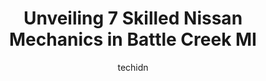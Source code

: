 ---
layout: ampstory
image: https://images.unsplash.com/photo-1594502225401-a9eab8b405dd?ixlib=rb-4.0.3&ixid=MnwxMjA3fDB8MHxwaG90by1wYWdlfHx8fGVufDB8fHx8&auto=format&fit=crop&w=640&h=853&q=80
author: techidn
featured: false
description: If youre in need of trustworthy and skilled Nissan Mechanic in Battle Creek MI, USA, youll be pleased to discover the 7 best Nissan Mechanic in town. Their expertise and commitment to cust
title: Unveiling 7 Skilled Nissan Mechanics in Battle Creek MI
cover:
   title: Unveiling 7 Skilled Nissan Mechanics in Battle Creek MI
   subtitle: Rickpate
   background: https://images.unsplash.com/photo-1594502225401-a9eab8b405dd?ixlib=rb-4.0.3&ixid=MnwxMjA3fDB8MHxwaG90by1wYWdlfHx8fGVufDB8fHx8&auto=format&fit=crop&w=640&h=853&q=80

pages: 
 - layout: thirds
   top: <h1>#1 Zaharions Automotive</h1>
   bottom: "<p>Ive never been so excited to have issues with my cars! One of the nicest shops Ive ever seen! Very clean and well organized. John and Renee always go out of their w</p>"
   background: https://www.knot35.com/toplist/wp-content/uploads/2023/06/best-nissan-mechanic-1-in-battle-creek-mi-1685839738.jpeg
   backgroundblur: true
 - layout: thirds
   top: <h1>#2 Auto-Lab</h1>
   bottom: "<p>145 W Columbia Ave # 400, Battle Creek, MI 49015, United States</p>"
   background: https://www.knot35.com/toplist/wp-content/uploads/2023/06/best-nissan-mechanic-2-in-battle-creek-mi-1685839738.jpeg
   cta:
      link: https://www.knot35.com/toplist/unveiling-7-skilled-nissan-mechanics-in-battle-creek-mi/
      text: Unveiling 7 Skilled Nissan Mechanics in Battle Creek MI
 - layout: thirds
   top: <h1>#3 Freed Auto</h1>
   bottom: "<p>1860 W Michigan Ave, Battle Creek, MI 49037, United States</p>"
   background: https://www.knot35.com/toplist/wp-content/uploads/2023/06/best-nissan-mechanic-3-in-battle-creek-mi-1685839739.jpeg
   cta:
      link: https://www.knot35.com/toplist/unveiling-7-skilled-nissan-mechanics-in-battle-creek-mi/
      text: Unveiling 7 Skilled Nissan Mechanics in Battle Creek MI
 - layout: thirds
   top: <h1>#4 Columbia Auto & Tire‎</h1>
   bottom: "<p>265 Capital Ave SW, Battle Creek, MI 49037, United States</p>"
   background: https://images.unsplash.com/photo-1614648718611-0635f29016cb?ixlib=rb-4.0.3&ixid=MnwxMjA3fDB8MHxwaG90by1wYWdlfHx8fGVufDB8fHx8&auto=format&fit=crop&w=640&h=853&q=80
   cta:
      link: https://www.knot35.com/toplist/unveiling-7-skilled-nissan-mechanics-in-battle-creek-mi/
      text: Unveiling 7 Skilled Nissan Mechanics in Battle Creek MI
 - layout: thirds
   top: <h1>#5 Bailey Park Auto Service</h1>
   bottom: "<p>1450 Capital Ave NE, Battle Creek, MI 49017, United States</p>"
   background: https://images.unsplash.com/photo-1620421680010-0766ff230392?ixlib=rb-4.0.3&ixid=MnwxMjA3fDB8MHxwaG90by1wYWdlfHx8fGVufDB8fHx8&auto=format&fit=crop&w=640&h=853&q=80
   cta:
      link: https://www.knot35.com/toplist/unveiling-7-skilled-nissan-mechanics-in-battle-creek-mi/
      text: Unveiling 7 Skilled Nissan Mechanics in Battle Creek MI
 - layout: thirds
   top: <h1>#6 CARZILLA AUTO CARE</h1>
   bottom: "<p>923 E Michigan Ave, Battle Creek, MI 49014, United States</p>"
   background: https://images.unsplash.com/photo-1599422314077-f4dfdaa4cd09?ixlib=rb-4.0.3&ixid=MnwxMjA3fDB8MHxwaG90by1wYWdlfHx8fGVufDB8fHx8&auto=format&fit=crop&w=640&h=853&q=80
   cta:
      link: https://www.knot35.com/toplist/unveiling-7-skilled-nissan-mechanics-in-battle-creek-mi/
      text: Unveiling 7 Skilled Nissan Mechanics in Battle Creek MI
 - layout: thirds
   top: <h1>#7 Nicks Auto Repair LLC</h1>
   bottom: "<p>3056 Michigan Ave, Battle Creek, MI 49037, United States</p>"
   background: https://images.unsplash.com/photo-1531169509526-f8f1fdaa4a67?ixlib=rb-4.0.3&ixid=MnwxMjA3fDB8MHxwaG90by1wYWdlfHx8fGVufDB8fHx8&auto=format&fit=crop&w=640&h=853&q=80
   cta:
      link: https://www.knot35.com/toplist/unveiling-7-skilled-nissan-mechanics-in-battle-creek-mi/
      text: Unveiling 7 Skilled Nissan Mechanics in Battle Creek MI
 - layout: thirds
   middle: Continue reading...
   background: https://images.unsplash.com/photo-1462556791646-c201b8241a94?ixlib=rb-4.0.3&ixid=MnwxMjA3fDB8MHxwaG90by1wYWdlfHx8fGVufDB8fHx8&auto=format&fit=crop&w=640&h=853&q=80
   cta:
      link: https://www.knot35.com/toplist/unveiling-7-skilled-nissan-mechanics-in-battle-creek-mi/
      text: Unveiling 7 Skilled Nissan Mechanics in Battle Creek MI
      
---